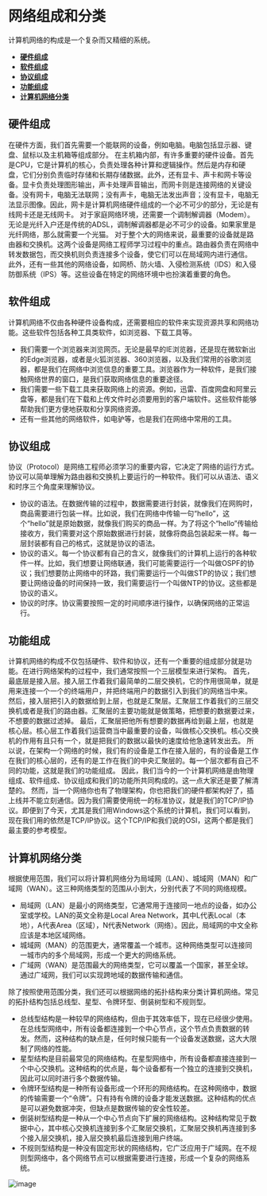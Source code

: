 # 网络组成和分类

  计算机网络的构成是一个复杂而又精细的系统。
 - [**硬件组成**](#硬件组成)
 - [**软件组成**](#软件组成)
 - [**协议组成**](#协议组成)
 - [**功能组成**](#功能组成)
 - [**计算机网络分类**](#计算机网络分类)

## 硬件组成
  在硬件方面，我们首先需要一个能联网的设备，例如电脑。电脑包括显示器、键盘、鼠标以及主机箱等组成部分。
  在主机箱内部，有许多重要的硬件设备。首先是CPU，它是计算机的核心，负责处理各种计算和逻辑操作。然后是内存和硬盘，它们分别负责临时存储和长期存储数据。此外，还有显卡、声卡和网卡等设备。显卡负责处理图形输出，声卡处理声音输出，而网卡则是连接网络的关键设备。没有网卡，电脑无法联网；没有声卡，电脑无法发出声音；没有显卡，电脑无法显示图像。因此，网卡是计算机网络硬件组成的一个必不可少的部分，无论是有线网卡还是无线网卡。
  对于家庭网络环境，还需要一个调制解调器（Modem）。无论是光纤入户还是传统的ADSL，调制解调器都是必不可少的设备。如果家里是光纤网络，那么就需要一个光猫。
  对于整个大的网络来说，最重要的设备就是路由器和交换机。这两个设备是网络工程师学习过程中的重点。路由器负责在网络中转发数据包，而交换机则负责连接多个设备，使它们可以在局域网内进行通信。
  此外，还有一些其他的网络设备，如网桥、防火墙、入侵检测系统（IDS）和入侵防御系统（IPS）等。这些设备在特定的网络环境中也扮演着重要的角色。

## 软件组成
  计算机网络不仅由各种硬件设备构成，还需要相应的软件来实现资源共享和网络功能。这些软件包括各种工具类软件，如浏览器、下载工具等。
  - 我们需要一个浏览器来浏览网页。无论是最早的IE浏览器，还是现在微软新出的Edge浏览器，或者是火狐浏览器、360浏览器，以及我们常用的谷歌浏览器，都是我们在网络中浏览信息的重要工具。浏览器作为一种软件，是我们接触网络世界的窗口，是我们获取网络信息的重要途径。
  - 我们需要一些下载工具来获取网络上的资源。例如，迅雷、百度网盘和阿里云盘等，都是我们在下载和上传文件时必须要用到的客户端软件。这些软件能够帮助我们更方便地获取和分享网络资源。
  - 还有一些其他的网络软件，如电驴等，也是我们在网络中常用的工具。

## 协议组成
  协议（Protocol）是网络工程师必须学习的重要内容，它决定了网络的运行方式。
  协议可以简单理解为路由器和交换机上要运行的一种软件。我们可以从语法、语义和时序三个角度来理解协议。
 - 协议的语法。在数据传输的过程中，数据需要进行封装，就像我们在网购时，商品需要进行包装一样。比如说，我们在网络中传输一句“hello”，这个“hello”就是原始数据，就像我们购买的商品一样。为了将这个“hello”传输给接收方，我们需要对这个原始数据进行封装，就像将商品包装起来一样。每一层封装都有自己的格式，这就是协议的语法。
 - 协议的语义。每一个协议都有自己的含义，就像我们的计算机上运行的各种软件一样。比如，我们想要让网络联通，我们可能需要运行一个叫做OSPF的协议；我们想要防止网络中的环路，我们需要运行一个叫做STP的协议；我们想要让网络设备的时间保持一致，我们需要运行一个叫做NTP的协议。这些都是协议的语义。
 - 协议的时序。协议需要按照一定的时间顺序进行操作，以确保网络的正常运行。

## 功能组成
  计算机网络的构成不仅包括硬件、软件和协议，还有一个重要的组成部分就是功能。在进行网络架构的过程中，我们通常按照一个三层模型来进行架构。
  首先，最底层是接入层。接入层工作着我们最简单的二层交换机，它的作用很简单，就是用来连接一个一个的终端用户，并把终端用户的数据引入到我们的网络当中来。
  然后，接入层把引入的数据给到上层，也就是汇聚层。汇聚层工作着我们的三层交换机或者是我们的路由器。汇聚层的主要功能就是做策略，把想要的数据要过来，不想要的数据过滤掉。
  最后，汇聚层把他所有想要的数据再给到最上层，也就是核心层。核心层工作着我们运营商当中最重要的设备，叫做核心交换机。核心交换机的作用有且只有一个，就是把我们的数据以最快的速度给他急速转发出去。
  所以说，在架构一个网络的时候，我们有的设备是工作在接入层的，有的设备是工作在我们的核心层的，还有的是工作在我们的中央汇聚层的。每一个层次都有自己不同的功能，这就是我们的功能组成。
  因此，我们当今的一个计算机网络是由物理组成、软件组成、协议组成和我们的功能所共同构成的。这一点大家还是要了解清楚的。
  然而，当一个网络你也有了物理架构，你也把我们的硬件都架构好了，插上线并不能立刻通信。因为我们需要使用统一的标准协议，就是我们的TCP/IP协议。即便到了今天，尤其是我们用Windows这个系统的计算机，我们可以看到，现在我们用的依然是TCP/IP协议。这个TCP/IP和我们说的OSI，这两个都是我们最主要的参考模型。

## 计算机网络分类
  根据使用范围，我们可以将计算机网络分为局域网（LAN）、城域网（MAN）和广域网（WAN）。这三种网络类型的范围从小到大，分别代表了不同的网络规模。

  - 局域网（LAN）是最小的网络类型，它通常用于连接同一地点的设备，如办公室或学校。LAN的英文全称是Local Area Network，其中L代表Local（本地），A代表Area（区域），N代表Network（网络）。因此，局域网的中文全称应该是本地区域网络。
  - 城域网（MAN）的范围更大，通常覆盖一个城市。这种网络类型可以连接同一城市内的多个局域网，形成一个更大的网络系统。
  - 广域网（WAN）是范围最大的网络类型，它可以覆盖一个国家，甚至全球。通过广域网，我们可以实现跨地域的数据传输和通信。

除了按照使用范围分类，我们还可以根据网络的拓扑结构来分类计算机网络。常见的拓扑结构包括总线型、星型、令牌环型、倒装树型和不规则型。

 - 总线型结构是一种较早的网络结构，但由于其效率低下，现在已经很少使用。在总线型网络中，所有设备都连接到一个中心节点，这个节点负责数据的转发。然而，这种结构的缺点是，任何时候只能有一个设备发送数据，这大大限制了网络的性能。
 - 星型结构是目前最常见的网络结构。在星型网络中，所有设备都直接连接到一个中心交换机。这种结构的优点是，每个设备都有一个独立的连接到交换机，因此可以同时进行多个数据传输。
 - 令牌环型结构是一种所有设备形成一个环形的网络结构。在这种网络中，数据的传输需要一个“令牌”。只有持有令牌的设备才能发送数据。这种结构的优点是可以避免数据冲突，但缺点是数据传输的安全性较差。
 - 倒装树型结构是一种从一个中心节点向下扩展的网络结构。这种结构常见于数据中心，其中核心交换机连接到多个汇聚层交换机，汇聚层交换机再连接到多个接入层交换机，接入层交换机最后连接到用户终端。
 - 不规则型结构是一种没有固定形状的网络结构，它广泛应用于广域网。在不规则型网络中，各个网络节点可以根据需要进行连接，形成一个复杂的网络系统。

![image](https://github.com/anna-symington/web-engineering/assets/160561460/c1a010e0-0a30-4ba2-810a-cd507d2638db)
